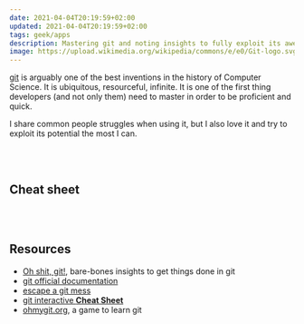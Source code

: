 ```yaml
---
date: 2021-04-04T20:19:59+02:00
updated: 2021-04-04T20:19:59+02:00
tags: geek/apps
description: Mastering git and noting insights to fully exploit its awesomeness
image: https://upload.wikimedia.org/wikipedia/commons/e/e0/Git-logo.svg
---
```

[git](https://git-scm.com 'git') is arguably one of the best inventions in the history of Computer Science. It is ubiquitous, resourceful, infinite. It is one of the first thing developers (and not only them) need to master in order to be proficient and quick.

I share common people struggles when using it, but I also love it and try to exploit its potential the most I can.

<br>
<br>

## Cheat sheet

<br>
<br>

## Resources

- [Oh shit, git!](https://dangitgit.com/), bare-bones insights to get things done in git
- [git official documentation](https://git-scm.com/doc)
- [escape a git mess](http://justinhileman.info/article/git-pretty/git-pretty.png)
- [git interactive **Cheat Sheet**](https://ndpsoftware.com/git-cheatsheet.html)
- [ohmygit.org](https://ohmygit.org 'Oh My Git!'), a game to learn git
